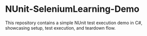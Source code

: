 # NUnit-SeleniumLearning-Demo
This repository contains a simple NUnit test execution demo in C#, showcasing setup, test execution, and teardown flow.
